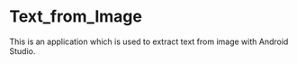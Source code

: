 # Text_from_Image
This is an application which is used to extract text from image with Android Studio.
